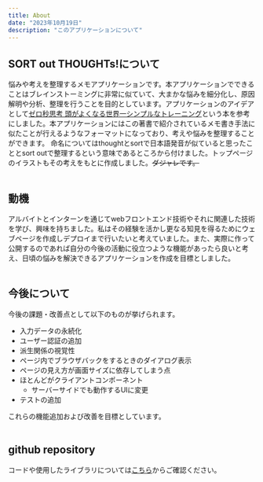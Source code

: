 ```yaml
---
title: About
date: "2023年10月19日"
description: "このアプリケーションについて"
---
```


## SORT out THOUGHTs!について
悩みや考えを整理するメモアプリケーションです。本アプリケーションでできることはブレインストーミングに非常に似ていて、大まかな悩みを細分化し、原因解明や分析、整理を行うことを目的としています。アプリケーションのアイデアとして[ゼロ秒思考 頭がよくなる世界一シンプルなトレーニング](https://amzn.asia/d/cHb8pDo)という本を参考にしました。本アプリケーションにはこの著書で紹介されているメモ書き手法に似たことが行えるようなフォーマットになっており、考えや悩みを整理することができます。
命名についてはthoughtとsortで日本語発音が似ていると思ったこととsort outで整理するという意味であるところから付けました。トップページのイラストもその考えをもとに作成しました。~~ダジャレです。~~
<br>
<br>

## 動機
アルバイトとインターンを通じてwebフロントエンド技術やそれに関連した技術を学び、興味を持ちました。私はその経験を活かし更なる知見を得るためにウェブページを作成しデプロイまで行いたいと考えていました。また、実際に作って公開するのであれば自分の今後の活動に役立つような機能があったら良いと考え、日頃の悩みを解決できるアプリケーションを作成を目標としました。
<br>
<br>

## 今後について
今後の課題・改善点として以下のものが挙げられます。

 - 入力データの永続化
 - ユーザー認証の追加
 - 派生関係の視覚性
 - ページ内でブラウザバックをするときのダイアログ表示
 - ページの見え方が画面サイズに依存してしまう点
 - ほとんどがクライアントコンポーネント
   - サーバーサイドでも動作するUIに変更 
 - テストの追加


これらの機能追加および改善を目標としています。
<br>
<br>

## github repository
コードや使用したライブラリについては[こちら](https://github.com/suzukeng)からご確認ください。